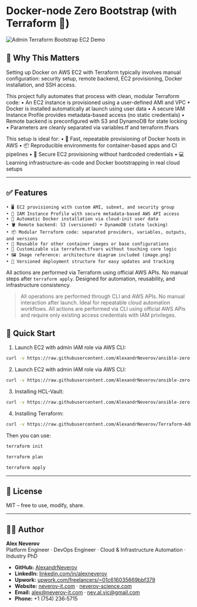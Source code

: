 #  Docker-node Zero Bootstrap (with Terraform 🚀)

![Admin Terraform Bootstrap EC2 Demo](https://raw.githubusercontent.com/AlexandrNeverov/terraform_docker_setup/main/image.png)

## 🚀 Why This Matters

Setting up Docker on AWS EC2 with Terraform typically involves manual configuration: security setup, remote backend, EC2 provisioning, Docker installation, and SSH access.

This project fully automates that process with clean, modular Terraform code:
• An EC2 instance is provisioned using a user-defined AMI and VPC
• Docker is installed automatically at launch using user data
• A secure IAM Instance Profile provides metadata-based access (no static credentials)
• Remote backend is preconfigured with S3 and DynamoDB for state locking
• Parameters are cleanly separated via variables.tf and terraform.tfvars

This setup is ideal for:
• 🐳 Fast, repeatable provisioning of Docker hosts in AWS
• 📦 Reproducible environments for container-based apps and CI pipelines
• 🔐 Secure EC2 provisioning without hardcoded credentials
• 💻 Learning infrastructure-as-code and Docker bootstrapping in real cloud setups

---

## ✅ Features

    • 🖥️ EC2 provisioning with custom AMI, subnet, and security group
    • 🔐 IAM Instance Profile with secure metadata-based AWS API access
    • 🐳 Automatic Docker installation via cloud-init user data
    • 🪣 Remote backend: S3 (versioned) + DynamoDB (state locking)
    • 📦 Modular Terraform code: separated providers, variables, outputs, and versions
    • 🧩 Reusable for other container images or base configurations
    • 🔧 Customizable via terraform.tfvars without touching core logic
    • 🖼 Image reference: architecture diagram included (image.png)
    • 📝 Versioned deployment structure for easy updates and tracking

All actions are performed via Terraform using official AWS APIs. No manual steps after `terraform apply`. Designed for automation, reusability, and infrastructure consistency.

> All operations are performed through CLI and AWS APIs. No manual interaction after launch. Ideal for repeatable cloud automation workflows.
> All actions are performed via CLI using official AWS APIs and require only existing access credentials with IAM privileges.

## 🚀 Quick Start

1. Launch EC2 with admin IAM role via AWS CLI:
```bash
curl -v https://raw.githubusercontent.com/AlexandrNeverov/ansible-zero-node/refs/heads/main/boot/create_zero_node_aws.sh | bach -
```

2. Launch EC2 with admin IAM role via AWS CLI:
```bash
curl -v https://raw.githubusercontent.com/AlexandrNeverov/ansible-zero-node/refs/heads/main/boot/setup_zero_node_tools.sh | bach -
```

3. Installing HCL-Vault:
```bash
curl -v https://raw.githubusercontent.com/AlexandrNeverov/ansible-zero-node/refs/heads/main/boot/hcl_vault.sh | bach -
```

4. Installing Terraform:
```bash
curl -v https://raw.githubusercontent.com/AlexandrNeverov/Terraform-Admin-Bootstrap-on-EC2-via-IAM-Instance-Profile/refs/heads/main/setup_zero_terraform.sh | bach -
```

Then you can use:

```bash
terraform init
```

```bash
terraform plan
```


```bash
terraform apply
```

---

## 📄 License

MIT – free to use, modify, share.

---

## 👨‍💻 Author

**Alex Neverov**  
Platform Engineer · DevOps Engineer · Cloud & Infrastructure Automation · Industry PhD

- **GitHub:** [AlexandrNeverov](https://github.com/AlexandrNeverov)  
- **LinkedIn:** [linkedin.com/in/alexneverov](https://www.linkedin.com/in/alexneverov)  
- **Upwork:** [upwork.com/freelancers/~01c616035669bbf379](https://www.upwork.com/freelancers/~01c616035669bbf379)  
- **Website:** [neverov-it.com](https://neverov-it.com) · [neverov-science.com](https://neverov-science.com)  
- **Email:** [alex@neverov-it.com](mailto:alex@neverov-it.com) · [nev.al.vic@gmail.com](mailto:nav.al.vic@.com)
- **Phone:** +1 (754) 236‑5715
